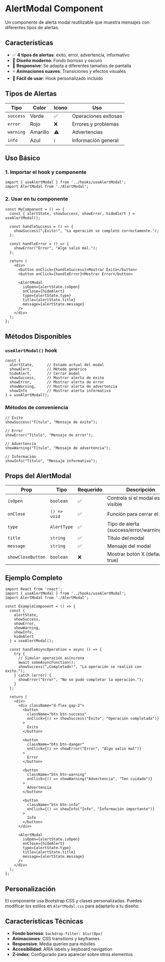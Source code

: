 # AlertModal Component

Un componente de alerta modal reutilizable que muestra mensajes con diferentes tipos de alertas.

## Características

- ✅ **4 tipos de alertas**: éxito, error, advertencia, informativo
- 🎨 **Diseño moderno**: Fondo borroso y oscuro
- 📱 **Responsive**: Se adapta a diferentes tamaños de pantalla
- ⚡ **Animaciones suaves**: Transiciones y efectos visuales
- 🔧 **Fácil de usar**: Hook personalizado incluido

## Tipos de Alertas

| Tipo | Color | Icono | Uso |
|------|-------|-------|-----|
| `success` | Verde | ✅ | Operaciones exitosas |
| `error` | Rojo | ❌ | Errores y problemas |
| `warning` | Amarillo | ⚠️ | Advertencias |
| `info` | Azul | ℹ️ | Información general |

## Uso Básico

### 1. Importar el hook y componente

```tsx
import { useAlertModal } from '../hooks/useAlertModal';
import AlertModal from './AlertModal';
```

### 2. Usar en tu componente

```tsx
const MyComponent = () => {
  const { alertState, showSuccess, showError, hideAlert } = useAlertModal();

  const handleSuccess = () => {
    showSuccess("¡Éxito!", "La operación se completó correctamente.");
  };

  const handleError = () => {
    showError("Error", "Algo salió mal.");
  };

  return (
    <div>
      <button onClick={handleSuccess}>Mostrar Éxito</button>
      <button onClick={handleError}>Mostrar Error</button>
      
      <AlertModal
        isOpen={alertState.isOpen}
        onClose={hideAlert}
        type={alertState.type}
        title={alertState.title}
        message={alertState.message}
      />
    </div>
  );
};
```

## Métodos Disponibles

### `useAlertModal()` hook

```tsx
const {
  alertState,      // Estado actual del modal
  showAlert,       // Método genérico
  hideAlert,       // Cerrar modal
  showSuccess,     // Mostrar alerta de éxito
  showError,       // Mostrar alerta de error
  showWarning,     // Mostrar alerta de advertencia
  showInfo         // Mostrar alerta informativa
} = useAlertModal();
```

### Métodos de conveniencia

```tsx
// Éxito
showSuccess("Título", "Mensaje de éxito");

// Error
showError("Título", "Mensaje de error");

// Advertencia
showWarning("Título", "Mensaje de advertencia");

// Información
showInfo("Título", "Mensaje informativo");
```

## Props del AlertModal

| Prop | Tipo | Requerido | Descripción |
|------|------|-----------|-------------|
| `isOpen` | `boolean` | ✅ | Controla si el modal está visible |
| `onClose` | `() => void` | ✅ | Función para cerrar el modal |
| `type` | `AlertType` | ✅ | Tipo de alerta (success/error/warning/info) |
| `title` | `string` | ✅ | Título del modal |
| `message` | `string` | ✅ | Mensaje del modal |
| `showCloseButton` | `boolean` | ❌ | Mostrar botón X (default: true) |

## Ejemplo Completo

```tsx
import React from 'react';
import { useAlertModal } from '../hooks/useAlertModal';
import AlertModal from './AlertModal';

const ExampleComponent = () => {
  const { 
    alertState, 
    showSuccess, 
    showError, 
    showWarning, 
    showInfo, 
    hideAlert 
  } = useAlertModal();

  const handleAsyncOperation = async () => {
    try {
      // Simular operación asíncrona
      await someAsyncFunction();
      showSuccess("¡Completado!", "La operación se realizó con éxito.");
    } catch (error) {
      showError("Error", "No se pudo completar la operación.");
    }
  };

  return (
    <div>
      <div className="d-flex gap-2">
        <button 
          className="btn btn-success" 
          onClick={() => showSuccess("Éxito", "Operación completada")}
        >
          Éxito
        </button>
        
        <button 
          className="btn btn-danger" 
          onClick={() => showError("Error", "Algo salió mal")}
        >
          Error
        </button>
        
        <button 
          className="btn btn-warning" 
          onClick={() => showWarning("Advertencia", "Ten cuidado")}
        >
          Advertencia
        </button>
        
        <button 
          className="btn btn-info" 
          onClick={() => showInfo("Info", "Información importante")}
        >
          Info
        </button>
      </div>

      <AlertModal
        isOpen={alertState.isOpen}
        onClose={hideAlert}
        type={alertState.type}
        title={alertState.title}
        message={alertState.message}
      />
    </div>
  );
};
```

## Personalización

El componente usa Bootstrap CSS y clases personalizadas. Puedes modificar los estilos en `AlertModal.css` para adaptarlo a tu diseño.

## Características Técnicas

- **Fondo borroso**: `backdrop-filter: blur(8px)`
- **Animaciones**: CSS transitions y keyframes
- **Responsive**: Media queries para móviles
- **Accesibilidad**: ARIA labels y keyboard navigation
- **Z-index**: Configurado para aparecer sobre otros elementos 